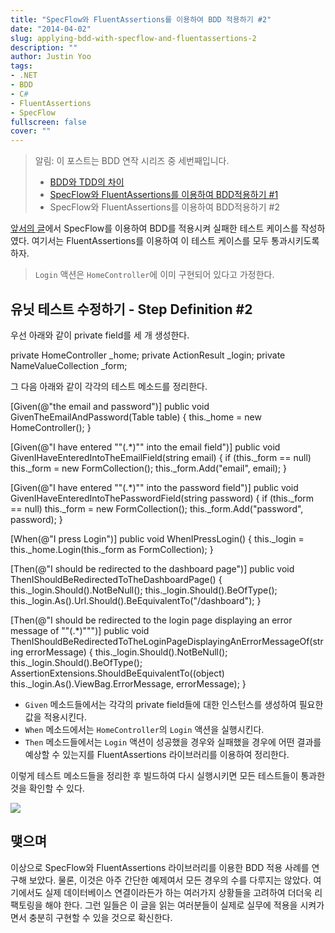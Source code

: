 ```yaml
---
title: "SpecFlow와 FluentAssertions를 이용하여 BDD 적용하기 #2"
date: "2014-04-02"
slug: applying-bdd-with-specflow-and-fluentassertions-2
description: ""
author: Justin Yoo
tags:
- .NET
- BDD
- C#
- FluentAssertions
- SpecFlow
fullscreen: false
cover: ""
---
```


> 알림: 이 포스트는 BDD 연작 시리즈 중 세번째입니다.
> 
> - [BDD와 TDD의 차이](http://blog.aliencube.org/ko/2014/04/02/differences-between-bdd-and-tdd)
> - [SpecFlow와 FluentAssertions를 이용하여 BDD적용하기 #1](http://blog.aliencube.org/ko/2014/04/02/applying-bdd-with-specflow-and-fluentassertions-1)
> - SpecFlow와 FluentAssertions를 이용하여 BDD적용하기 #2

[앞서의 글](http://blog.aliencube.org/ko/2014/04/02/applying-bdd-with-specflow-and-fluentassertions-1)에서 SpecFlow를 이용하여 BDD를 적용시켜 실패한 테스트 케이스를 작성하였다. 여기서는 FluentAssertions를 이용하여 이 테스트 케이스를 모두 통과시키도록 하자.

> `Login` 액션은 `HomeController`에 이미 구현되어 있다고 가정한다.

## 유닛 테스트 수정하기 - Step Definition #2

우선 아래와 같이 private field를 세 개 생성한다.

private HomeController \_home;
private ActionResult \_login;
private NameValueCollection \_form;

그 다음 아래와 같이 각각의 테스트 메소드를 정리한다.

\[Given(@"the email and password")\]
public void GivenTheEmailAndPassword(Table table)
{
    this.\_home = new HomeController();
}

\[Given(@"I have entered ""(.\*)"" into the email field")\]
public void GivenIHaveEnteredIntoTheEmailField(string email)
{
    if (this.\_form == null)
        this.\_form = new FormCollection();
    this.\_form.Add("email", email);
}

\[Given(@"I have entered ""(.\*)"" into the password field")\]
public void GivenIHaveEnteredIntoThePasswordField(string password)
{
    if (this.\_form == null)
        this.\_form = new FormCollection();
    this.\_form.Add("password", password);
}

\[When(@"I press Login")\]
public void WhenIPressLogin()
{
    this.\_login = this.\_home.Login(this.\_form as FormCollection);
}

\[Then(@"I should be redirected to the dashboard page")\]
public void ThenIShouldBeRedirectedToTheDashboardPage()
{
    this.\_login.Should().NotBeNull();
    this.\_login.Should().BeOfType();
    this.\_login.As().Url.Should().BeEquivalentTo("/dashboard");
}

\[Then(@"I should be redirected to the login page displaying an error message of ""(.\*)""")\]
public void ThenIShouldBeRedirectedToTheLoginPageDisplayingAnErrorMessageOf(string errorMessage)
{
    this.\_login.Should().NotBeNull();
    this.\_login.Should().BeOfType();
    AssertionExtensions.ShouldBeEquivalentTo((object) this.\_login.As().ViewBag.ErrorMessage, errorMessage);
} 

- `Given` 메소드들에서는 각각의 private field들에 대한 인스턴스를 생성하여 필요한 값을 적용시킨다.
- `When` 메소드에서는 `HomeController`의 `Login` 액션을 실행시킨다.
- `Then` 메소드들에서는 `Login` 액션이 성공했을 경우와 실패했을 경우에 어떤 결과를 예상할 수 있는지를 FluentAssertions 라이브러리를 이용하여 정리한다.

이렇게 테스트 메소드들을 정리한 후 빌드하여 다시 실행시키면 모든 테스트들이 통과한 것을 확인할 수 있다.

![](https://sa0blogs.blob.core.windows.net/aliencube/2014/04/SpecFlow.09.png)

## 맺으며

이상으로 SpecFlow와 FluentAssertions 라이브러리를 이용한 BDD 적용 사례를 연구해 보았다. 물론, 이것은 아주 간단한 예제여서 모든 경우의 수를 다루지는 않았다. 여기에서도 실제 데이터베이스 연결이라든가 하는 여러가지 상황들을 고려하여 더더욱 리팩토링을 해야 한다. 그런 일들은 이 글을 읽는 여러분들이 실제로 실무에 적용을 시켜가면서 충분히 구현할 수 있을 것으로 확신한다.
